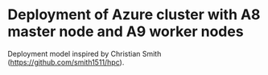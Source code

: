 # Deployment of Azure cluster with A8 master node and A9 worker nodes

Deployment model inspired by Christian Smith (https://github.com/smith1511/hpc).
